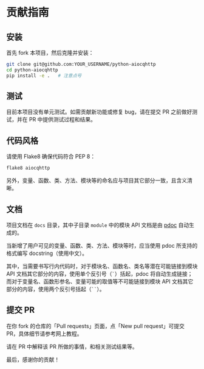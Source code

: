 # 贡献指南

## 安装

首先 fork 本项目，然后克隆并安装：

```bash
git clone git@github.com:YOUR_USERNAME/python-aiocqhttp
cd python-aiocqhttp
pip install -e .   # 注意点号
```

## 测试

目前本项目没有单元测试。如需贡献新功能或修复 bug，请在提交 PR 之前做好测试，并在 PR 中提供测试过程和结果。

## 代码风格

请使用 Flake8 确保代码符合 PEP 8：

```bash
flake8 aiocqhttp
```

另外，变量、函数、类、方法、模块等的命名应与项目其它部分一致，且含义清晰。

## 文档

项目文档在 `docs` 目录，其中子目录 `module` 中的模块 API 文档是由 [pdoc](https://github.com/pdoc3/pdoc) 自动生成的。

当新增了用户可见的变量、函数、类、方法、模块等时，应当使用 pdoc 所支持的格式编写 docstring（使用中文）。

其中，当需要书写行内代码时，对于模块名、函数名、类名等潜在可能链接到模块 API 文档其它部分的内容，使用单个反引号（<code>`</code>）括起，pdoc 将自动生成链接；而对于变量名、函数形参名、变量可能的取值等不可能链接到模块 API 文档其它部分的内容，使用两个反引号括起（<code>``</code>）。

## 提交 PR

在你 fork 的仓库的「Pull requests」页面，点「New pull request」可提交 PR，具体细节请参考网上教程。

请在 PR 中解释该 PR 所做的事情，和相关测试结果等。

最后，感谢你的贡献！

